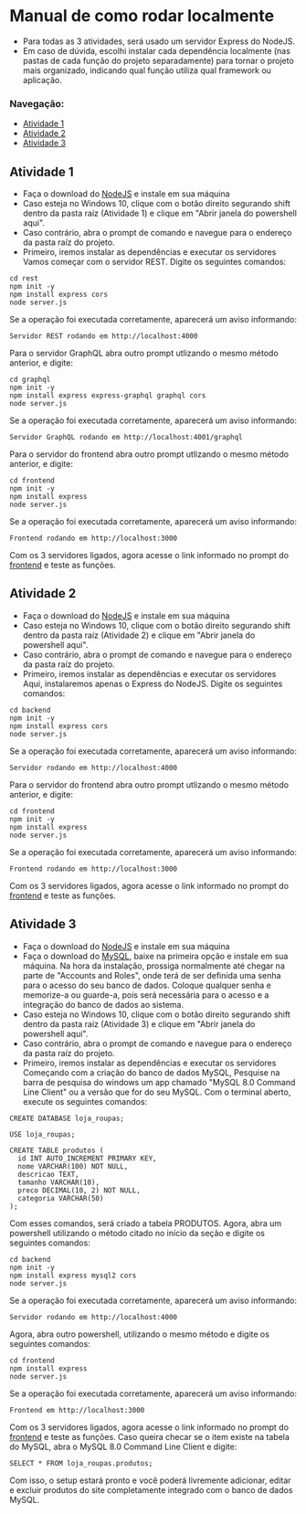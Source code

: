 
# Manual de como rodar localmente
- Para todas as 3 atividades, será usado um servidor Express do NodeJS.
- Em caso de dúvida, escolhi instalar cada dependência localmente (nas pastas de cada função do projeto separadamente) para tornar o projeto mais organizado, indicando qual função utiliza qual framework ou aplicação.

### Navegação:
- [Atividade 1](#atividade-1)
- [Atividade 2](#atividade-2)
- [Atividade 3](#atividade-3)

## Atividade 1
- Faça o download do [NodeJS](https://nodejs.org/pt) e instale em sua máquina
- Caso esteja no Windows 10, clique com o botão direito segurando shift dentro da pasta raíz (Atividade 1) e clique em "Abrir janela do powershell aqui".
- Caso contrário, abra o prompt de comando e navegue para o endereço da pasta raíz do projeto.
- Primeiro, iremos instalar as dependências e executar os servidores
\
Vamos começar com o servidor REST. Digite os seguintes comandos:
```
cd rest
npm init -y 
npm install express cors
node server.js
```
Se a operação foi executada corretamente, aparecerá um aviso informando: 
```
Servidor REST rodando em http://localhost:4000
```
Para o servidor GraphQL abra outro prompt utlizando o mesmo método anterior, e digite:
```
cd graphql
npm init -y
npm install express express-graphql graphql cors
node server.js
```
Se a operação foi executada corretamente, aparecerá um aviso informando: 
```
Servidor GraphQL rodando em http://localhost:4001/graphql
```
Para o servidor do frontend abra outro prompt utlizando o mesmo método anterior, e digite:
```
cd frontend
npm init -y
npm install express
node server.js 
```
Se a operação foi executada corretamente, aparecerá um aviso informando: 
```
Frontend rodando em http://localhost:3000
```
Com os 3 servidores ligados, agora acesse o link informado no prompt do [frontend](http://localhost:3000) e teste as funções.

## Atividade 2
- Faça o download do [NodeJS](https://nodejs.org/pt) e instale em sua máquina
- Caso esteja no Windows 10, clique com o botão direito segurando shift dentro da pasta raíz (Atividade 2) e clique em "Abrir janela do powershell aqui".
- Caso contrário, abra o prompt de comando e navegue para o endereço da pasta raíz do projeto.
- Primeiro, iremos instalar as dependências e executar os servidores
\
Aqui, instalaremos apenas o Express do NodeJS. Digite os seguintes comandos:
```
cd backend
npm init -y
npm install express cors
node server.js  
```
Se a operação foi executada corretamente, aparecerá um aviso informando: 
```
Servidor rodando em http://localhost:4000
```
Para o servidor do frontend abra outro prompt utlizando o mesmo método anterior, e digite:
```
cd frontend
npm init -y
npm install express
node server.js 
```
Se a operação foi executada corretamente, aparecerá um aviso informando: 
```
Frontend rodando em http://localhost:3000
```
Com os 3 servidores ligados, agora acesse o link informado no prompt do [frontend](http://localhost:3000) e teste as funções.

## Atividade 3
- Faça o download do [NodeJS](https://nodejs.org/pt) e instale em sua máquina
- Faça o download do [MySQL](https://dev.mysql.com/downloads/installer/), baixe na primeira opção e instale em sua máquina. Na hora da instalação, prossiga normalmente até chegar na parte de "Accounts and Roles", onde terá de ser definida uma senha para o acesso do seu banco de dados. Coloque qualquer senha e memorize-a ou guarde-a, pois será necessária para o acesso e a integração do banco de dados ao sistema.
- Caso esteja no Windows 10, clique com o botão direito segurando shift dentro da pasta raíz (Atividade 3) e clique em "Abrir janela do powershell aqui".
- Caso contrário, abra o prompt de comando e navegue para o endereço da pasta raíz do projeto.
- Primeiro, iremos instalar as dependências e executar os servidores
\
Começando com a criação do banco de dados MySQL, Pesquise na barra de pesquisa do windows um app chamado "MySQL 8.0 Command Line Client" ou a versão que for do seu MySQL. Com o terminal aberto, execute os seguintes comandos:
```
CREATE DATABASE loja_roupas;

USE loja_roupas;

CREATE TABLE produtos (
  id INT AUTO_INCREMENT PRIMARY KEY,
  nome VARCHAR(100) NOT NULL,
  descricao TEXT,
  tamanho VARCHAR(10),
  preco DECIMAL(10, 2) NOT NULL,
  categoria VARCHAR(50)
);
```
Com esses comandos, será criado a tabela PRODUTOS. Agora, abra um powershell utilizando o método citado no início da seção e digite os seguintes comandos:
```
cd backend
npm init -y
npm install express mysql2 cors
node server.js
```
Se a operação foi executada corretamente, aparecerá um aviso informando: 
```
Servidor rodando em http://localhost:4000
```
Agora, abra outro powershell, utilizando o mesmo método e digite os seguintes comandos:
```
cd frontend
npm install express
node server.js
```
Se a operação foi executada corretamente, aparecerá um aviso informando: 
```
Frontend em http://localhost:3000
```
Com os 3 servidores ligados, agora acesse o link informado no prompt do [frontend](http://localhost:3000) e teste as funções. Caso queira checar se o item existe na tabela do MySQL, abra o MySQL 8.0 Command Line Client e digite:
```
SELECT * FROM loja_roupas.produtos;
```
Com isso, o setup estará pronto e você poderá livremente adicionar, editar e excluir produtos do site completamente integrado com o banco de dados MySQL.

